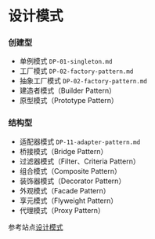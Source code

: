 # 设计模式


### 创建型

- 单例模式	`DP-01-singleton.md`
- 工厂模式	`DP-02-factory-pattern.md`
- 抽象工厂模式  `DP-02-factory-pattern.md`
- 建造者模式（Builder Pattern）
- 原型模式（Prototype Pattern）

### 结构型

- 适配器模式	`DP-11-adapter-pattern.md`
- 桥接模式（Bridge Pattern）
- 过滤器模式（Filter、Criteria Pattern）
- 组合模式（Composite Pattern）
- 装饰器模式（Decorator Pattern）
- 外观模式（Facade Pattern）
- 享元模式（Flyweight Pattern）
- 代理模式（Proxy Pattern）




参考站点[设计模式](http://www.runoob.com/design-pattern/design-pattern-intro.html)
